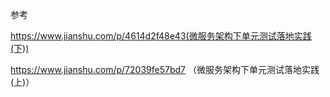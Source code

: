 
参考

https://www.jianshu.com/p/4614d2f48e43(微服务架构下单元测试落地实践(下))


https://www.jianshu.com/p/72039fe57bd7 （微服务架构下单元测试落地实践(上)）
